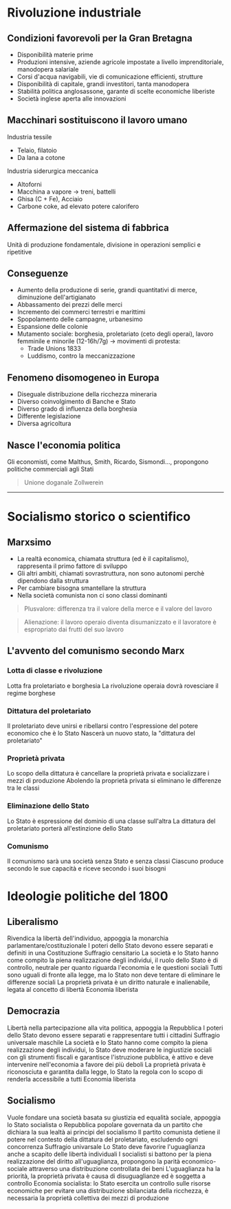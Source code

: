 # Rivoluzione industriale

## Condizioni favorevoli per la Gran Bretagna

- Disponibilità materie prime
- Produzioni intensive, aziende agricole impostate a livello imprenditoriale, manodopera salariale
- Corsi d'acqua navigabili, vie di comunicazione efficienti, strutture
- Disponibilità di capitale, grandi investitori, tanta manodopera
- Stabilità politica anglosassone, garante di scelte economiche liberiste
- Società inglese aperta alle innovazioni

## Macchinari sostituiscono il lavoro umano

Industria tessile
- Telaio, filatoio
- Da lana a cotone

Industria siderurgica meccanica
- Altoforni
- Macchina a vapore -> treni, battelli
- Ghisa (C + Fe), Acciaio
- Carbone coke, ad elevato potere calorifero

## Affermazione del sistema di fabbrica

Unità di produzione fondamentale, divisione in operazioni semplici e ripetitive

## Conseguenze

- Aumento della produzione di serie, grandi quantitativi di merce, diminuzione dell'artigianato
- Abbassamento dei prezzi delle merci
- Incremento dei commerci terrestri e marittimi
- Spopolamento delle campagne, urbanesimo
- Espansione delle colonie
- Mutamento sociale: borghesia, proletariato (ceto degli operai), lavoro femminile e minorile (12-16h/7g) -> movimenti di protesta:
  - Trade Unions 1833
  - Luddismo, contro la meccanizzazione

## Fenomeno disomogeneo in Europa

- Diseguale distribuzione della ricchezza mineraria
- Diverso coinvolgimento di Banche e Stato
- Diverso grado di influenza della borghesia
- Differente legislazione
- Diversa agricoltura

## Nasce l'economia politica

Gli economisti, come Malthus, Smith, Ricardo, Sismondi..., propongono politiche commerciali agli Stati

> Unione doganale Zollwerein

---

# Socialismo storico o scientifico

## Marxsimo

- La realtà economica, chiamata struttura (ed è il capitalismo), rappresenta il primo fattore di sviluppo
- Gli altri ambiti, chiamati sovrastruttura, non sono autonomi perchè dipendono dalla struttura
- Per cambiare bisogna smantellare la struttura
- Nella società comunista non ci sono classi dominanti

> Plusvalore: differenza tra il valore della merce e il valore del lavoro

> Alienazione: il lavoro operaio diventa disumanizzato e il lavoratore è espropriato dai frutti del suo lavoro

## L'avvento del comunismo secondo Marx

### Lotta di classe e rivoluzione
Lotta fra proletariato e borghesia
La rivoluzione operaia dovrà rovesciare il regime borghese
### Dittatura del proletariato
Il proletariato deve unirsi e ribellarsi contro l'espressione del potere economico che è lo Stato
Nascerà un nuovo stato, la "dittatura del proletariato"
### Proprietà privata
Lo scopo della dittatura è cancellare la proprietà privata e socializzare i mezzi di produzione
Abolendo la proprietà privata si eliminano le differenze tra le classi
### Eliminazione dello Stato
Lo Stato è espressione del dominio di una classe sull'altra
La dittatura del proletariato porterà all'estinzione dello Stato
### Comunismo
Il comunismo sarà una società senza Stato e senza classi
Ciascuno produce secondo le sue capacità e riceve secondo i suoi bisogni

# Ideologie politiche del 1800

## Liberalismo

Rivendica la libertà dell'individuo, appoggia la monarchia parlamentare/costituzionale
I poteri dello Stato devono essere separati e definiti in una Costituzione
Suffragio censitario
La società e lo Stato hanno come compito la piena realizzazione degli individui, il ruolo dello Stato è di controllo, neutrale per quanto riguarda l'economia e le questioni sociali
Tutti sono uguali di fronte alla legge, ma lo Stato non deve tentare di eliminare le differenze sociali
La proprietà privata è un diritto naturale e inalienabile, legata al concetto di libertà
Economia liberista

## Democrazia

Libertà nella partecipazione alla vita politica, appoggia la Repubblica
I poteri dello Stato devono essere separati e rappresentare tutti i cittadini
Suffragio universale maschile
La società e lo Stato hanno come compito la piena realizzazione degli individui, lo Stato deve moderare le ingiustizie sociali con gli strumenti fiscali e garantisce l'istruzione pubblica, è attivo e deve intervenire nell'economia a favore dei più deboli
La proprietà privata è riconosciuta e garantita dalla legge, lo Stato la regola con lo scopo di renderla accessibile a tutti
Economia liberista

## Socialismo

Vuole fondare una società basata su giustizia ed equalità sociale, appoggia lo Stato socialista o Repubblica popolare governata da un partito che dichiara la sua lealtà ai principi del socialismo
Il partito comunista detiene il potere nel contesto della dittatura del proletariato, escludendo ogni concorrenza
Suffragio univarsale
Lo Stato deve favorire l'uguaglianza anche a scapito delle libertà individuali
I socialisti si battono per la piena realizzazione del diritto all'uguaglianza, propongono la parità economico-sociale attraverso una distribuzione controllata dei beni
L'uguaglianza ha la priorità, la proprietà privata è causa di disuguaglianze ed è soggetta a controllo
Economia socialista: lo Stato esercita un controllo sulle risorse economiche per evitare una distribuzione sbilanciata della ricchezza, è necessaria la proprietà collettiva dei mezzi di produzione